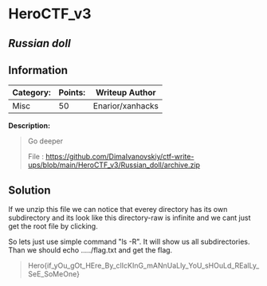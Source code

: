 # __HeroCTF_v3__ 
## _Russian doll_

## Information

**Category:** | **Points:** | **Writeup Author**
--- | --- | ---
Misc | 50 | Enarior/xanhacks

**Description:** 

> Go deeper 
>
>File : https://github.com/DimaIvanovskiy/ctf-write-ups/blob/main/HeroCTF_v3/Russian_doll/archive.zip


## Solution
If we unzip this file we can notice that everey directory has its own subdirectory and its look like this directory-raw is infinite and we cant just get the root file by clicking.

So lets just use simple command "ls -R". It will show us all subdirectories. Than we should echo ...../flag.txt and get the flag.


> Hero{if_yOu_gOt_HEre_By_clIcKInG_mANnUaLly_YoU_sHOuLd_REalLy_SeE_SoMeOne}
